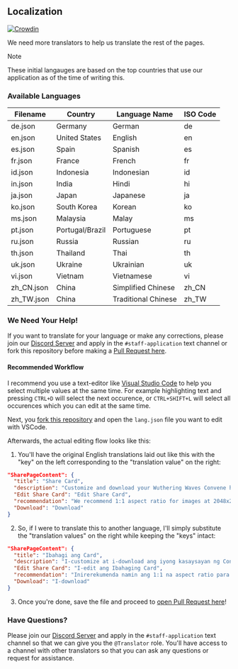 ## Localization

[![Crowdin](https://badges.crowdin.net/wuwatracker/localized.svg)](https://crowdin.com)

We need more translators to help us translate the rest of the pages.

> [!NOTE]
> These initial langauges are based on the top countries that use our application as of the time of writing this.

### Available Languages

| Filename   | Country         | Language Name       | ISO Code |
| ---------- | --------------- | ------------------- | -------- |
| de.json    | Germany         | German              | de       |
| en.json    | United States   | English             | en       |
| es.json    | Spain           | Spanish             | es       |
| fr.json    | France          | French              | fr       |
| id.json    | Indonesia       | Indonesian          | id       |
| in.json    | India           | Hindi               | hi       |
| ja.json    | Japan           | Japanese            | ja       |
| ko.json    | South Korea     | Korean              | ko       |
| ms.json    | Malaysia        | Malay               | ms       |
| pt.json    | Portugal/Brazil | Portuguese          | pt       |
| ru.json    | Russia          | Russian             | ru       |
| th.json    | Thailand        | Thai                | th       |
| uk.json    | Ukraine         | Ukrainian           | uk       |
| vi.json    | Vietnam         | Vietnamese          | vi       |
| zh_CN.json | China           | Simplified Chinese  | zh_CN    |
| zh_TW.json | China           | Traditional Chinese | zh_TW    |

### We Need Your Help!

If you want to translate for your language or make any corrections, please join our [Discord Server](https://discord.gg/mADnEXwZGT) and apply in the `#staff-application` text channel or fork this repository before making a [Pull Request here](https://github.com/Luzefiru/wuwatracker/compare).

#### Recommended Workflow

I recommend you use a text-editor like [Visual Studio Code](https://code.visualstudio.com/download) to help you select multiple values at the same time. For example highlighting text and pressing `CTRL+D` will select the next occurence, or `CTRL+SHIFT+L` will select all occurences which you can edit at the same time.

Next, you [fork this repository](https://github.com/Luzefiru/wuwatracker/fork) and open the `lang.json` file you want to edit with VSCode.

Afterwards, the actual editing flow looks like this:

1. You'll have the original English translations laid out like this with the "key" on the left corresponding to the "translation value" on the right:

```json
"SharePageContent": {
  "title": "Share Card",
  "description": "Customize and download your Wuthering Waves Convene history to share it with others!",
  "Edit Share Card": "Edit Share Card",
  "recommendation": "We recommend 1:1 aspect ratio for images at 2048x2048 resolution.",
  "Download": "Download"
}
```

2. So, if I were to translate this to another language, I'll simply substitute the "translation values" on the right while keeping the "keys" intact:

```json
"SharePageContent": {
  "title": "Ibahagi ang Card",
  "description": "I-customize at i-download ang iyong kasaysayan ng Convene sa Wuthering Waves upang maibahagi ito sa iba!",
  "Edit Share Card": "I-edit ang Ibahaging Card",
  "recommendation": "Inirerekumenda namin ang 1:1 na aspect ratio para sa mga larawan sa 2048x2048 na resolution.",
  "Download": "I-download"
}
```

3. Once you're done, save the file and proceed to [open Pull Request here](https://github.com/Luzefiru/wuwatracker/compare)!

### Have Questions?

Please join our [Discord Server](https://discord.gg/mADnEXwZGT) and apply in the `#staff-application` text channel so that we can give you the `@Translator` role. You'll have access to a channel with other translators so that you can ask any questions or request for assistance.
